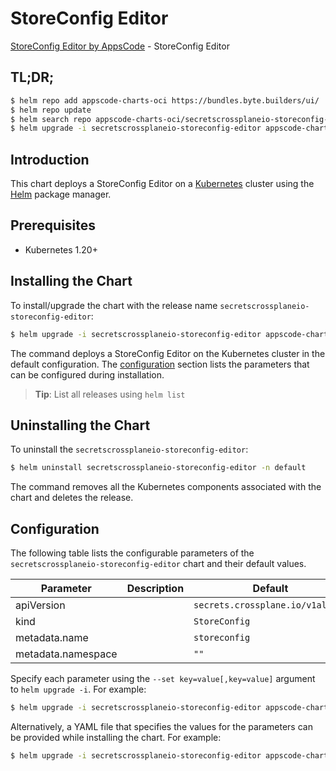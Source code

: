 # StoreConfig Editor

[StoreConfig Editor by AppsCode](https://appscode.com) - StoreConfig Editor

## TL;DR;

```bash
$ helm repo add appscode-charts-oci https://bundles.byte.builders/ui/
$ helm repo update
$ helm search repo appscode-charts-oci/secretscrossplaneio-storeconfig-editor --version=v0.14.0
$ helm upgrade -i secretscrossplaneio-storeconfig-editor appscode-charts-oci/secretscrossplaneio-storeconfig-editor -n default --create-namespace --version=v0.14.0
```

## Introduction

This chart deploys a StoreConfig Editor on a [Kubernetes](http://kubernetes.io) cluster using the [Helm](https://helm.sh) package manager.

## Prerequisites

- Kubernetes 1.20+

## Installing the Chart

To install/upgrade the chart with the release name `secretscrossplaneio-storeconfig-editor`:

```bash
$ helm upgrade -i secretscrossplaneio-storeconfig-editor appscode-charts-oci/secretscrossplaneio-storeconfig-editor -n default --create-namespace --version=v0.14.0
```

The command deploys a StoreConfig Editor on the Kubernetes cluster in the default configuration. The [configuration](#configuration) section lists the parameters that can be configured during installation.

> **Tip**: List all releases using `helm list`

## Uninstalling the Chart

To uninstall the `secretscrossplaneio-storeconfig-editor`:

```bash
$ helm uninstall secretscrossplaneio-storeconfig-editor -n default
```

The command removes all the Kubernetes components associated with the chart and deletes the release.

## Configuration

The following table lists the configurable parameters of the `secretscrossplaneio-storeconfig-editor` chart and their default values.

|     Parameter      | Description |                   Default                   |
|--------------------|-------------|---------------------------------------------|
| apiVersion         |             | <code>secrets.crossplane.io/v1alpha1</code> |
| kind               |             | <code>StoreConfig</code>                    |
| metadata.name      |             | <code>storeconfig</code>                    |
| metadata.namespace |             | <code>""</code>                             |


Specify each parameter using the `--set key=value[,key=value]` argument to `helm upgrade -i`. For example:

```bash
$ helm upgrade -i secretscrossplaneio-storeconfig-editor appscode-charts-oci/secretscrossplaneio-storeconfig-editor -n default --create-namespace --version=v0.14.0 --set apiVersion=secrets.crossplane.io/v1alpha1
```

Alternatively, a YAML file that specifies the values for the parameters can be provided while
installing the chart. For example:

```bash
$ helm upgrade -i secretscrossplaneio-storeconfig-editor appscode-charts-oci/secretscrossplaneio-storeconfig-editor -n default --create-namespace --version=v0.14.0 --values values.yaml
```
